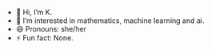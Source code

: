 - 👋 Hi, I’m K.
- 👀 I’m interested in mathematics, machine learning and ai.
- 😄 Pronouns: she/her
- ⚡ Fun fact: None. 

<!---
thebooleanface/thebooleanface is a ✨ special ✨ repository because its `README.md` (this file) appears on your GitHub profile.
You can click the Preview link to take a look at your changes.
--->
